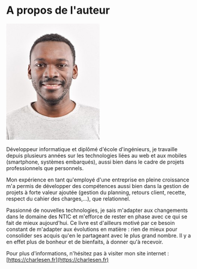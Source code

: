 # A propos de l'auteur

![](/assets/photo_profil_pvx_small.jpg)

Développeur informatique et diplômé d'école d'ingénieurs, je travaille depuis plusieurs années sur les technologies liées au web et aux mobiles \(smartphone, systèmes embarqués\), aussi bien dans le cadre de projets professionnels que personnels.

Mon expérience en tant qu'employé d'une entreprise en pleine croissance m'a permis de développer des compétences aussi bien dans la gestion de projets à forte valeur ajoutée \(gestion du planning, retours client, recette, respect du cahier des charges,...\), que relationnel.

Passionné de nouvelles technologies, je sais m'adapter aux changements dans le domaine des NTIC et m'efforce de rester en phase avec ce qui se fait de mieux aujourd'hui. Ce livre est d'ailleurs motivé par ce besoin constant de m'adapter aux évolutions en matière : rien de mieux pour consolider ses acquis qu'en le partageant avec le plus grand nombre. Il y a en effet plus de bonheur et de bienfaits, à donner qu'à recevoir.

Pour plus d'informations, n'hésitez pas à visiter mon site internet : [https://charlesen.fr](https://charlesen.fr)

